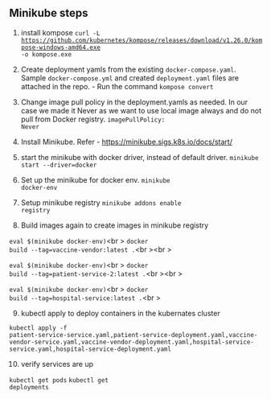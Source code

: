 Minikube steps
-----------------

1. install kompose <code>curl -L https://github.com/kubernetes/kompose/releases/download/v1.26.0/kompose-windows-amd64.exe -o kompose.exe</code>

2. Create deployment yamls from the existing <code>docker-compose.yaml</code>. Sample <code>docker-compose.yml</code> and created <code>deployment.yaml</code> files are attached in the repo. - Run the command <code>kompose convert</code>

3. Change image pull policy in the deployment.yamls as needed. In our case we made it Never as we want to use local image always and do not pull from Docker registry.
  <code>imagePullPolicy: Never</code>

4. Install Minikube. Refer - https://minikube.sigs.k8s.io/docs/start/
5. start the minikube with docker driver, instead of default driver. <code>minikube start --driver=docker</code>
6. Set up the minikube for docker env. <code>minikube docker-env</code>
7. Setup minikube registry
<code>minikube addons enable registry</code>

8. Build images again to create images in minikube registry

<code>eval $(minikube docker-env)</code><br \>
<code>docker build --tag=vaccine-vendor:latest .</code><br \><br \>

<code>eval $(minikube docker-env)</code><br \>
<code>docker build --tag=patient-service-2:latest .</code><br \><br \>

<code>eval $(minikube docker-env)</code><br \>
<code>docker build --tag=hospital-service:latest .</code><br \>


9. kubectl apply to deploy containers in the kubernates cluster

<code>kubectl apply -f patient-service-service.yaml,patient-service-deployment.yaml,vaccine-vendor-service.yaml,vaccine-vendor-deployment.yaml,hospital-service-service.yaml,hospital-service-deployment.yaml</code>

10. verify services are up

<code>kubectl get pods</code>
<code>kubectl get deployments</code>




